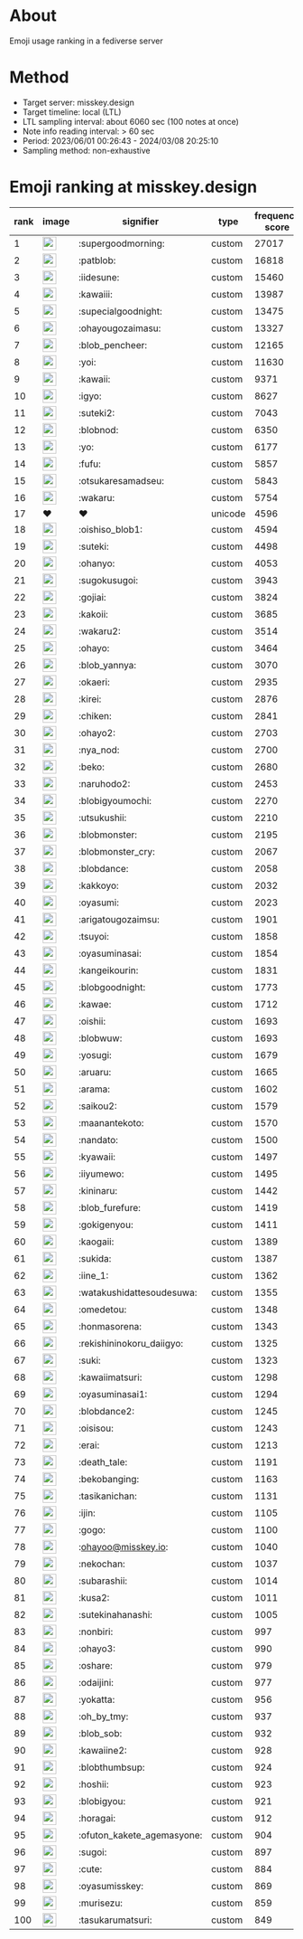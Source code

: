 # About
Emoji usage ranking in a fediverse server

# Method
- Target server: misskey.design
- Target timeline: local (LTL)
- LTL sampling interval: about 6060 sec (100 notes at once)
- Note info reading interval: > 60 sec
- Period: 2023/06/01 00:26:43 - 2024/03/08 20:25:10 
- Sampling method: non-exhaustive

# Emoji ranking at misskey.design

|rank|image|signifier|type|frequency score|
|----|----|----|----|----|
|1|<img height="24" src="https://misskey.design/emoji/supergoodmorning.webp">|:supergoodmorning:|custom|27017|
|2|<img height="24" src="https://misskey.design/emoji/patblob.webp">|:patblob:|custom|16818|
|3|<img height="24" src="https://misskey.design/emoji/iidesune.webp">|:iidesune:|custom|15460|
|4|<img height="24" src="https://misskey.design/emoji/kawaiii.webp">|:kawaiii:|custom|13987|
|5|<img height="24" src="https://misskey.design/emoji/supecialgoodnight.webp">|:supecialgoodnight:|custom|13475|
|6|<img height="24" src="https://misskey.design/emoji/ohayougozaimasu.webp">|:ohayougozaimasu:|custom|13327|
|7|<img height="24" src="https://misskey.design/emoji/blob_pencheer.webp">|:blob_pencheer:|custom|12165|
|8|<img height="24" src="https://misskey.design/emoji/yoi.webp">|:yoi:|custom|11630|
|9|<img height="24" src="https://misskey.design/emoji/kawaii.webp">|:kawaii:|custom|9371|
|10|<img height="24" src="https://misskey.design/emoji/igyo.webp">|:igyo:|custom|8627|
|11|<img height="24" src="https://misskey.design/emoji/suteki2.webp">|:suteki2:|custom|7043|
|12|<img height="24" src="https://misskey.design/emoji/blobnod.webp">|:blobnod:|custom|6350|
|13|<img height="24" src="https://misskey.design/emoji/yo.webp">|:yo:|custom|6177|
|14|<img height="24" src="https://misskey.design/emoji/fufu.webp">|:fufu:|custom|5857|
|15|<img height="24" src="https://misskey.design/emoji/otsukaresamadseu.webp">|:otsukaresamadseu:|custom|5843|
|16|<img height="24" src="https://misskey.design/emoji/wakaru.webp">|:wakaru:|custom|5754|
|17|❤|❤|unicode|4596|
|18|<img height="24" src="https://misskey.design/emoji/oishiso_blob1.webp">|:oishiso_blob1:|custom|4594|
|19|<img height="24" src="https://misskey.design/emoji/suteki.webp">|:suteki:|custom|4498|
|20|<img height="24" src="https://misskey.design/emoji/ohanyo.webp">|:ohanyo:|custom|4053|
|21|<img height="24" src="https://misskey.design/emoji/sugokusugoi.webp">|:sugokusugoi:|custom|3943|
|22|<img height="24" src="https://misskey.design/emoji/gojiai.webp">|:gojiai:|custom|3824|
|23|<img height="24" src="https://misskey.design/emoji/kakoii.webp">|:kakoii:|custom|3685|
|24|<img height="24" src="https://misskey.design/emoji/wakaru2.webp">|:wakaru2:|custom|3514|
|25|<img height="24" src="https://misskey.design/emoji/ohayo.webp">|:ohayo:|custom|3464|
|26|<img height="24" src="https://misskey.design/emoji/blob_yannya.webp">|:blob_yannya:|custom|3070|
|27|<img height="24" src="https://misskey.design/emoji/okaeri.webp">|:okaeri:|custom|2935|
|28|<img height="24" src="https://misskey.design/emoji/kirei.webp">|:kirei:|custom|2876|
|29|<img height="24" src="https://misskey.design/emoji/chiken.webp">|:chiken:|custom|2841|
|30|<img height="24" src="https://misskey.design/emoji/ohayo2.webp">|:ohayo2:|custom|2703|
|31|<img height="24" src="https://misskey.design/emoji/nya_nod.webp">|:nya_nod:|custom|2700|
|32|<img height="24" src="https://misskey.design/emoji/beko.webp">|:beko:|custom|2680|
|33|<img height="24" src="https://misskey.design/emoji/naruhodo2.webp">|:naruhodo2:|custom|2453|
|34|<img height="24" src="https://misskey.design/emoji/blobigyoumochi.webp">|:blobigyoumochi:|custom|2270|
|35|<img height="24" src="https://misskey.design/emoji/utsukushii.webp">|:utsukushii:|custom|2210|
|36|<img height="24" src="https://misskey.design/emoji/blobmonster.webp">|:blobmonster:|custom|2195|
|37|<img height="24" src="https://misskey.design/emoji/blobmonster_cry.webp">|:blobmonster_cry:|custom|2067|
|38|<img height="24" src="https://misskey.design/emoji/blobdance.webp">|:blobdance:|custom|2058|
|39|<img height="24" src="https://misskey.design/emoji/kakkoyo.webp">|:kakkoyo:|custom|2032|
|40|<img height="24" src="https://misskey.design/emoji/oyasumi.webp">|:oyasumi:|custom|2023|
|41|<img height="24" src="https://misskey.design/emoji/arigatougozaimsu.webp">|:arigatougozaimsu:|custom|1901|
|42|<img height="24" src="https://misskey.design/emoji/tsuyoi.webp">|:tsuyoi:|custom|1858|
|43|<img height="24" src="https://misskey.design/emoji/oyasuminasai.webp">|:oyasuminasai:|custom|1854|
|44|<img height="24" src="https://misskey.design/emoji/kangeikourin.webp">|:kangeikourin:|custom|1831|
|45|<img height="24" src="https://misskey.design/emoji/blobgoodnight.webp">|:blobgoodnight:|custom|1773|
|46|<img height="24" src="https://misskey.design/emoji/kawae.webp">|:kawae:|custom|1712|
|47|<img height="24" src="https://misskey.design/emoji/oishii.webp">|:oishii:|custom|1693|
|48|<img height="24" src="https://misskey.design/emoji/blobwuw.webp">|:blobwuw:|custom|1693|
|49|<img height="24" src="https://misskey.design/emoji/yosugi.webp">|:yosugi:|custom|1679|
|50|<img height="24" src="https://misskey.design/emoji/aruaru.webp">|:aruaru:|custom|1665|
|51|<img height="24" src="https://misskey.design/emoji/arama.webp">|:arama:|custom|1602|
|52|<img height="24" src="https://misskey.design/emoji/saikou2.webp">|:saikou2:|custom|1579|
|53|<img height="24" src="https://misskey.design/emoji/maanantekoto.webp">|:maanantekoto:|custom|1570|
|54|<img height="24" src="https://misskey.design/emoji/nandato.webp">|:nandato:|custom|1500|
|55|<img height="24" src="https://misskey.design/emoji/kyawaii.webp">|:kyawaii:|custom|1497|
|56|<img height="24" src="https://misskey.design/emoji/iiyumewo.webp">|:iiyumewo:|custom|1495|
|57|<img height="24" src="https://misskey.design/emoji/kininaru.webp">|:kininaru:|custom|1442|
|58|<img height="24" src="https://misskey.design/emoji/blob_furefure.webp">|:blob_furefure:|custom|1419|
|59|<img height="24" src="https://misskey.design/emoji/gokigenyou.webp">|:gokigenyou:|custom|1411|
|60|<img height="24" src="https://misskey.design/emoji/kaogaii.webp">|:kaogaii:|custom|1389|
|61|<img height="24" src="https://misskey.design/emoji/sukida.webp">|:sukida:|custom|1387|
|62|<img height="24" src="https://misskey.design/emoji/iine_1.webp">|:iine_1:|custom|1362|
|63|<img height="24" src="https://misskey.design/emoji/watakushidattesoudesuwa.webp">|:watakushidattesoudesuwa:|custom|1355|
|64|<img height="24" src="https://misskey.design/emoji/omedetou.webp">|:omedetou:|custom|1348|
|65|<img height="24" src="https://misskey.design/emoji/honmasorena.webp">|:honmasorena:|custom|1343|
|66|<img height="24" src="https://misskey.design/emoji/rekishininokoru_daiigyo.webp">|:rekishininokoru_daiigyo:|custom|1325|
|67|<img height="24" src="https://misskey.design/emoji/suki.webp">|:suki:|custom|1323|
|68|<img height="24" src="https://misskey.design/emoji/kawaiimatsuri.webp">|:kawaiimatsuri:|custom|1298|
|69|<img height="24" src="https://misskey.design/emoji/oyasuminasai1.webp">|:oyasuminasai1:|custom|1294|
|70|<img height="24" src="https://misskey.design/emoji/blobdance2.webp">|:blobdance2:|custom|1245|
|71|<img height="24" src="https://misskey.design/emoji/oisisou.webp">|:oisisou:|custom|1243|
|72|<img height="24" src="https://misskey.design/emoji/erai.webp">|:erai:|custom|1213|
|73|<img height="24" src="https://misskey.design/emoji/death_tale.webp">|:death_tale:|custom|1191|
|74|<img height="24" src="https://misskey.design/emoji/bekobanging.webp">|:bekobanging:|custom|1163|
|75|<img height="24" src="https://misskey.design/emoji/tasikanichan.webp">|:tasikanichan:|custom|1131|
|76|<img height="24" src="https://misskey.design/emoji/ijin.webp">|:ijin:|custom|1105|
|77|<img height="24" src="https://misskey.design/emoji/gogo.webp">|:gogo:|custom|1100|
|78|<img height="24" src="https://misskey.design/emoji/ohayoo.webp">|:ohayoo@misskey.io:|custom|1040|
|79|<img height="24" src="https://misskey.design/emoji/nekochan.webp">|:nekochan:|custom|1037|
|80|<img height="24" src="https://misskey.design/emoji/subarashii.webp">|:subarashii:|custom|1014|
|81|<img height="24" src="https://misskey.design/emoji/kusa2.webp">|:kusa2:|custom|1011|
|82|<img height="24" src="https://misskey.design/emoji/sutekinahanashi.webp">|:sutekinahanashi:|custom|1005|
|83|<img height="24" src="https://misskey.design/emoji/nonbiri.webp">|:nonbiri:|custom|997|
|84|<img height="24" src="https://misskey.design/emoji/ohayo3.webp">|:ohayo3:|custom|990|
|85|<img height="24" src="https://misskey.design/emoji/oshare.webp">|:oshare:|custom|979|
|86|<img height="24" src="https://misskey.design/emoji/odaijini.webp">|:odaijini:|custom|977|
|87|<img height="24" src="https://misskey.design/emoji/yokatta.webp">|:yokatta:|custom|956|
|88|<img height="24" src="https://misskey.design/emoji/oh_by_tmy.webp">|:oh_by_tmy:|custom|937|
|89|<img height="24" src="https://misskey.design/emoji/blob_sob.webp">|:blob_sob:|custom|932|
|90|<img height="24" src="https://misskey.design/emoji/kawaiine2.webp">|:kawaiine2:|custom|928|
|91|<img height="24" src="https://misskey.design/emoji/blobthumbsup.webp">|:blobthumbsup:|custom|924|
|92|<img height="24" src="https://misskey.design/emoji/hoshii.webp">|:hoshii:|custom|923|
|93|<img height="24" src="https://misskey.design/emoji/blobigyou.webp">|:blobigyou:|custom|921|
|94|<img height="24" src="https://misskey.design/emoji/horagai.webp">|:horagai:|custom|912|
|95|<img height="24" src="https://misskey.design/emoji/ofuton_kakete_agemasyone.webp">|:ofuton_kakete_agemasyone:|custom|904|
|96|<img height="24" src="https://misskey.design/emoji/sugoi.webp">|:sugoi:|custom|897|
|97|<img height="24" src="https://misskey.design/emoji/cute.webp">|:cute:|custom|884|
|98|<img height="24" src="https://misskey.design/emoji/oyasumisskey.webp">|:oyasumisskey:|custom|869|
|99|<img height="24" src="https://misskey.design/emoji/murisezu.webp">|:murisezu:|custom|859|
|100|<img height="24" src="https://misskey.design/emoji/tasukarumatsuri.webp">|:tasukarumatsuri:|custom|849|
